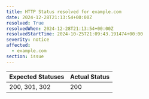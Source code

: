 ```yaml
---
title: HTTP Status resolved for example.com
date: 2024-12-28T21:13:54+00:00Z
resolved: True
resolvedWhen: 2024-12-28T21:13:54+00:00Z
resolvedStartTime: 2024-10-25T21:09:43.191474+00:00
severity: notice
affected:
  - example.com
section: issue
---
```


| Expected Statuses | Actual Status  |
|-------------------|----------------|
| 200, 301, 302 | 200 |
